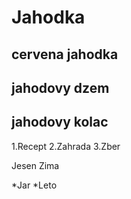 # Jahodka

## cervena jahodka
## jahodovy dzem
## jahodovy kolac

1.Recept
2.Zahrada
3.Zber

Jesen
Zima

*Jar
*Leto
